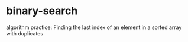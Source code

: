 # binary-search
algorithm practice: Finding the last index of an element in a sorted array with duplicates
